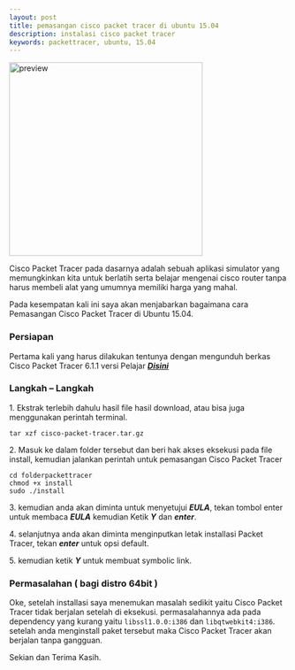 ```yaml
---
layout: post
title: pemasangan cisco packet tracer di ubuntu 15.04
description: instalasi cisco packet tracer
keywords: packettracer, ubuntu, 15.04
---
```

<img src="{{ site.baseurl }}/images/2015/06/Screenshot-from-2015-06-12-222249.png" alt="preview" style="width: 350px;"/>

Cisco Packet Tracer pada dasarnya adalah sebuah aplikasi simulator yang memungkinkan kita untuk berlatih serta belajar mengenai cisco router tanpa harus membeli alat yang umumnya memiliki harga yang mahal.

Pada kesempatan kali ini saya akan menjabarkan bagaimana cara Pemasangan Cisco Packet Tracer di Ubuntu 15.04.

### Persiapan

Pertama kali yang harus dilakukan tentunya dengan mengunduh berkas Cisco Packet Tracer 6.1.1 versi Pelajar _**[Disini][2]**_

### Langkah – Langkah

1\. Ekstrak terlebih dahulu hasil file hasil download, atau bisa juga menggunakan perintah terminal.

    tar xzf cisco-packet-tracer.tar.gz

2\. Masuk ke dalam folder tersebut dan beri hak akses eksekusi pada file install, kemudian jalankan perintah untuk pemasangan Cisco Packet Tracer

    cd folderpackettracer
    chmod +x install
    sudo ./install

3\. kemudian anda akan diminta untuk menyetujui _**EULA**_, tekan tombol enter untuk membaca _**EULA**_ kemudian Ketik _**Y**_ dan _**enter**_.

4\. selanjutnya anda akan diminta menginputkan letak installasi Packet Tracer, tekan _**enter**_ untuk opsi default.

5\. kemudian ketik _**Y**_ untuk membuat symbolic link.

### Permasalahan ( bagi distro 64bit )

Oke, setelah installasi saya menemukan masalah sedikit yaitu Cisco Packet Tracer tidak berjalan setelah di eksekusi. permasalahannya ada pada dependency yang kurang yaitu `libssl1.0.0:i386` dan `libqtwebkit4:i386`. setelah anda menginstall paket tersebut maka Cisco Packet Tracer akan berjalan tanpa gangguan.

Sekian dan Terima Kasih.

[2]: https://drive.google.com/uc?export=download&amp;confirm=S5Mt&amp;id=0B9IVGyxtTpZZVnBQSjJQZ0VHSUk
  
